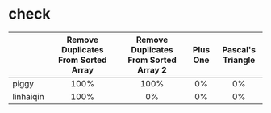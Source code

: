 # check

|         |Remove Duplicates From Sorted Array|Remove Duplicates From Sorted Array 2|Plus One|Pascal's Triangle|
|---------|:---------------------------------:|:-----------------------------------:|:------:|:---------------:|
|piggy    |100%|100%|0%|0%|
|linhaiqin|100%|0%|0%|0%|